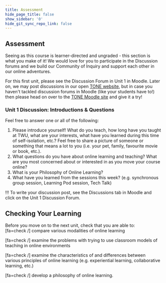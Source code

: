 ```yaml
---
title: Assessment
hide_page_title: false
show_sidebar: '0'
hide_git_sync_repo_link: false
---
```

## Assessment
Seeing as this course is learner-directed and ungraded - this section is what you make of it!
We would love for you to participate in the Discussion forums and we build our Community of Inquiry and support each other in our online adventures.

For this first unit, please see the Discussion Forum in Unit 1 in Moodle.  Later on, we may post discussions in our open [TONE website](http://multi-access.twu.ca/tone/april-2020/overview), but in case you haven't tackled discussion forums in Moodle (like your students have to!) then please head on over to the [TONE Moodle site](https://learn.twu.ca/course/view.php?id=13628&section=1) and give it a try!


### Unit 1 Discussion: Introductions & Questions
Feel free to answer one or all of the following:
1. Please introduce yourself! What do you teach, how long have you taught at TWU, what are your interests, what have you learned during this time of self-isolation, etc.? Feel free to share a picture of someone or something that means a lot to you (i.e. your pet, family, favourite movie or book, etc.).
2. What questions do you have about online learning and teaching?  What are you most concerned about or interested in as you move your course online?
3. What is your Philosophy of Online Learning?
4. What have you learned from the sessions this week? (e.g. synchronous group session, Learning Pod session, Tech Talk)

!!! To write your discussion post, see the Discussions tab in Moodle and click on the Unit 1 Discussion Forum.

## Checking Your Learning

Before you move on to the next unit, check that you are able to:  
[fa=check /] compare various modalities of online learning

[fa=check /] examine the problems with trying to use classroom models of teaching in online environments

[fa=check /] examine the characteristics of and differences between various principles of online learning (e.g. experiential learning, collaborative learning, etc.)

[fa=check /] develop a philosophy of online learning.   
